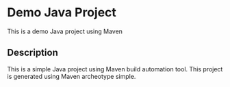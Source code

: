 # Demo Java  Project
This is a demo Java project using Maven

## Description
This is a simple Java project using Maven build automation tool. This project is generated using Maven archeotype simple. 
